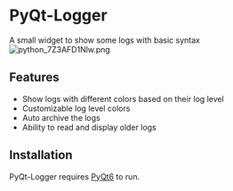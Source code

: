 # PyQt-Logger
A small widget to show some logs with basic syntax
![python_7Z3AFD1Nlw.png](https://i.imgur.com/6h16OaY.png)

## Features

- Show logs with different colors based on their log level
- Customizable log level colors
- Auto archive the logs
- Ability to read and display older logs

## Installation

PyQt-Logger requires [PyQt6](https://pypi.org/project/PyQt6/) to run.
